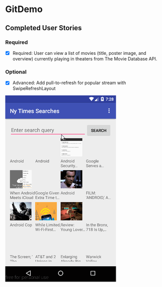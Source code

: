 # GitDemo

## Completed User Stories

### Required
* [x] Required: User can view a list of movies (title, poster image, and overview) currently playing in theaters from The Movie Database API.

### Optional
* [x] Advanced: Add pull-to-refresh for popular stream with SwipeRefreshLayout

<img src="https://github.com/KeitelDOG/GitDemo/blob/master/GitDemo.gif" title="Video Preview" alt="Video Preview">